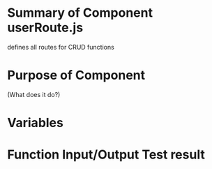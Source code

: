 # Summary of Component userRoute.js
defines all routes for CRUD functions

# Purpose of Component
(What does it do?)

# Variables


# Function Input/Output Test result

